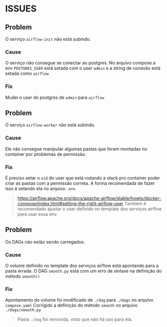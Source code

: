 # ISSUES

## Problem
O serviço `airflow-init` não está subindo.
### Cause
O serviço não consegue se conectar ao postgres.
No arquivo compose a env `POSTGRES_USER` está setada com o user `admin` e a string de conexão está setada como `airflow`
### Fix
Mudei o user do postgres de `admin` para `airflow`


## Problem
O serviço `airflow-worker` não está subindo.
### Cause
Ele não consegue manipular algumas pastas que foram montadas no container por problemas de permissão.
### Fix
É preciso setar o `uid` do user que está rodando a stack pro container poder criar as pastas com a permissão correta.
A forma recomendada de fazer isso é setando ela no arquivo `.env`
> https://airflow.apache.org/docs/apache-airflow/stable/howto/docker-compose/index.html#setting-the-right-airflow-user
Também é recomendado ajustar o user definido no template dos serviços airflow para usar essa env.


## Problem
Os DAGs não estão sendo carregados.
### Cause
O volume definido no template dos serviços airflow está apontando para a pasta errada.
O DAG `smooth.py` está com um erro de sintaxe na definição do método `smooth()`
### Fix
Apontamento do volume foi modificado de `./dag` para `./dags` no arquivo `compose.yaml`
Corrigido a definição do método `smooth` no arquivo `./dags/smooth.py`
> Pasta `./dag` foi removida, visto que não há uso para ela.